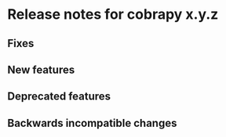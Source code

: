 # Release notes for cobrapy x.y.z

## Fixes

## New features

## Deprecated features

## Backwards incompatible changes
